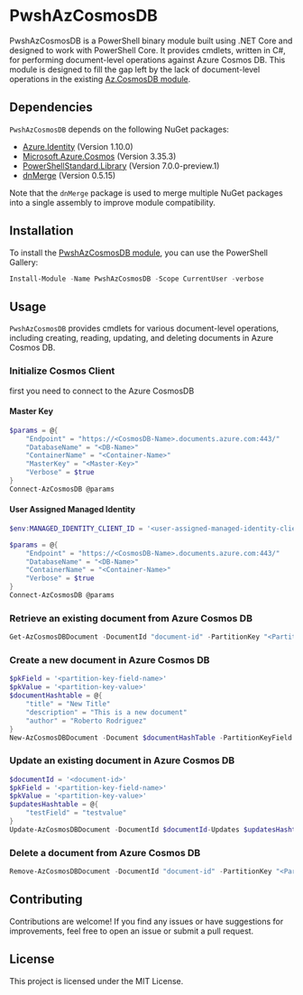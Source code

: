 # PwshAzCosmosDB

PwshAzCosmosDB is a PowerShell binary module built using .NET Core and designed to work with PowerShell Core. It provides cmdlets, written in C#, for performing document-level operations against Azure Cosmos DB. This module is designed to fill the gap left by the lack of document-level operations in the existing [Az.CosmosDB module](https://learn.microsoft.com/en-us/powershell/module/az.cosmosdb/?view=azps-10.2.0).

## Dependencies

`PwshAzCosmosDB` depends on the following NuGet packages:

- [Azure.Identity](https://www.nuget.org/packages/Microsoft.Azure.Cosmos/) (Version 1.10.0)
- [Microsoft.Azure.Cosmos](https://www.nuget.org/packages/Microsoft.Azure.Cosmos/) (Version 3.35.3)
- [PowerShellStandard.Library](https://www.nuget.org/packages/PowerShellStandard.Library/) (Version 7.0.0-preview.1)
- [dnMerge](https://www.nuget.org/packages/dnMerge/) (Version 0.5.15)

Note that the `dnMerge` package is used to merge multiple NuGet packages into a single assembly to improve module compatibility.

## Installation

To install the [PwshAzCosmosDB module](https://www.powershellgallery.com/packages/PwshAzCosmosDB), you can use the PowerShell Gallery:

```powershell
Install-Module -Name PwshAzCosmosDB -Scope CurrentUser -verbose
```

## Usage

`PwshAzCosmosDB` provides cmdlets for various document-level operations, including creating, reading, updating, and deleting documents in Azure Cosmos DB.

### Initialize Cosmos Client

first you need to connect to the Azure CosmosDB

#### Master Key

```powershell
$params = @{
    "Endpoint" = "https://<CosmosDB-Name>.documents.azure.com:443/"
    "DatabaseName" = "<DB-Name>"
    "ContainerName" = "<Container-Name>"
    "MasterKey" = "<Master-Key>"
    "Verbose" = $true
}
Connect-AzCosmosDB @params
```

#### User Assigned Managed Identity

```powershell
$env:MANAGED_IDENTITY_CLIENT_ID = '<user-assigned-managed-identity-client-id'

$params = @{
    "Endpoint" = "https://<CosmosDB-Name>.documents.azure.com:443/"
    "DatabaseName" = "<DB-Name>"
    "ContainerName" = "<Container-Name>"
    "Verbose" = $true
}
Connect-AzCosmosDB @params
```

### Retrieve an existing document from Azure Cosmos DB

```powershell
Get-AzCosmosDBDocument -DocumentId "document-id" -PartitionKey "<PartitionKeyValue>" -verbose
```

### Create a new document in Azure Cosmos DB

```powershell
$pkField = '<partition-key-field-name>'
$pkValue = '<partition-key-value>'
$documentHashtable = @{
    "title" = "New Title"
    "description" = "This is a new document"
    "author" = "Roberto Rodriguez"
}
New-AzCosmosDBDocument -Document $documentHashTable -PartitionKeyField $pkField -PartitionKeyValue $pkValue -verbose
```

### Update an existing document in Azure Cosmos DB

```powershell
$documentId = '<document-id>'
$pkField = '<partition-key-field-name>'
$pkValue = '<partition-key-value>'
$updatesHashtable = @{
    "testField" = "testvalue"
}
Update-AzCosmosDBDocument -DocumentId $documentId-Updates $updatesHashtable -PartitionKeyField $pkField -PartitionKeyValue $pkValue -verbose
```

### Delete a document from Azure Cosmos DB

```powershell
Remove-AzCosmosDBDocument -DocumentId "document-id" -PartitionKey "<PartitionKeyValue>" -verbose
```

## Contributing

Contributions are welcome! If you find any issues or have suggestions for improvements, feel free to open an issue or submit a pull request.

## License

This project is licensed under the MIT License.